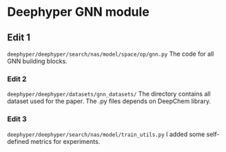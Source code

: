 # Deephyper GNN module

## Edit 1
```deephyper/deephyper/search/nas/model/space/op/gnn.py```
The code for all GNN building blocks.

### Edit 2
```deephyper/deephyper/datasets/gnn_datasets/```
The directory contains all dataset used for the paper. The .py files depends on DeepChem library.

### Edit 3
```deephyper/deephyper/search/nas/model/train_utils.py```
I added some self-defined metrics for experiments.
